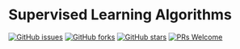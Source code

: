 # Supervised Learning Algorithms
[![GitHub issues](https://img.shields.io/github/issues/Develop-Packt/Supervised-Learning-Algorithms.svg)](https://github.com/Develop-Packt/Supervised-Learning-Algorithms/issues)
[![GitHub forks](https://img.shields.io/github/forks/Develop-Packt/Supervised-Learning-Algorithms.svg)](https://github.com/Develop-Packt/Supervised-Learning-Algorithms/network)
[![GitHub stars](https://img.shields.io/github/stars/Develop-Packt/Supervised-Learning-Algorithms.svg)](https://github.com/Develop-Packt/Supervised-Learning-Algorithms/stargazers)
[![PRs Welcome](https://img.shields.io/badge/PRs-welcome-brightgreen.svg)](https://github.com/Develop-Packt/Supervised-Learning-Algorithms/pulls)
